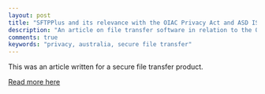 ```yaml
---
layout: post
title: "SFTPPlus and its relevance with the OIAC Privacy Act and ASD ISM"
description: "An article on file transfer software in relation to the OIAC Privacy Act and the Australian Signals Directorate ISM"
comments: true
keywords: "privacy, australia, secure file transfer"
---
```


This was an article written for a secure file transfer product.

[Read more here](https://www.sftpplus.com/articles/2018/sftpplus-oiac-asd-ism.html)
